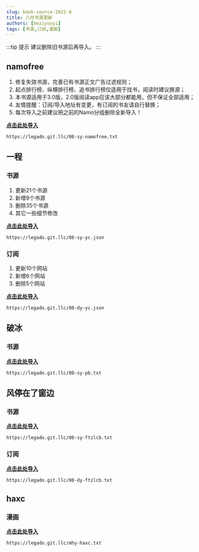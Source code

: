 ```yaml
---
slug: book-source-2022-8
title: 八月书源更新
authors: [heziyouyi]
tags: [书源,订阅,漫画]
---
```


:::tip 提示
建议删除旧书源后再导入。
:::

## namofree

1. 修复失效书源，完善已有书源正文广告过滤规则；
2. 起点排行榜、纵横排行榜、追书排行榜仅适用于找书，阅读时建议换源；
3. 本书源适用于3.0版，2.0版阅读app应该大部分都能用，但不保证全部适用；
4. 友情提醒：订阅/导入地址有变更，有订阅的书友请自行替换；
5. 每次导入之前建议把之前的Namo分组删除全新导入！

**[点击此处导入](legado://import/bookSource?src=https://legado.git.llc/08-sy-namofree.txt)**

```
https://legado.git.llc/08-sy-namofree.txt
```

## 一程

### 书源

1. 更新21个书源
2. 新增9个书源
3. 删除35个书源
4. 其它一些细节修改

**[点击此处导入](legado://import/bookSource?src=https://legado.git.llc/08-sy-yc.json)**

```
https://legado.git.llc/08-sy-yc.json
```

### 订阅

1. 更新10个网站
2. 新增6个网站
3. 删除5个网站

**[点击此处导入](legado://import/rssSource?src=https://legado.git.llc/08-dy-yc.json)**

```
https://legado.git.llc/08-dy-yc.json
```

## 破冰

### 书源

**[点击此处导入](legado://import/bookSource?src=https://legado.git.llc/08-sy-pb.txt)**

```
https://legado.git.llc/08-sy-pb.txt
```

## 风停在了窗边

### 书源

**[点击此处导入](legado://import/bookSource?src=https://legado.git.llc/08-sy-ftzlcb.txt)**

```
https://legado.git.llc/08-sy-ftzlcb.txt
```

### 订阅

**[点击此处导入](legado://import/rssSource?src=https://legado.git.llc/08-dy-ftzlcb.txt)**

```
https://legado.git.llc/08-dy-ftzlcb.txt
```

## haxc

### 漫画

**[点击此处导入](legado://import/bookSource?src=https://legado.git.llc/mhy-haxc.txt)**

```
https://legado.git.llc/mhy-haxc.txt
```